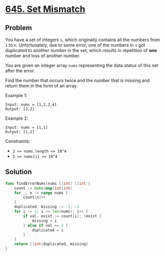 # [645. Set Mismatch](https://leetcode.com/problems/set-mismatch/)

## Problem

You have a set of integers `s`, which originally contains all the numbers from `1` to `n`. Unfortunately, due to some error, one of the numbers in `s` got duplicated to another number in the set, which results in repetition of **one** number and loss of another number.

You are given an integer array `nums` representing the data status of this set after the error.

Find the number that occurs twice and the number that is missing and return them in the form of an array.



Example 1:

```
Input: nums = [1,2,2,4]
Output: [2,3]
```

Example 2:

```
Input: nums = [1,1]
Output: [1,2]
```

Constraints:

- `2 <= nums.length <= 10^4`
- `1 <= nums[i] <= 10^4`

## Solution

```go
func findErrorNums(nums []int) []int {
	count := make(map[int]int)
	for _, n := range nums {
		count[n]++
	}
	duplicated, missing := -1, -1
	for i := 1; i <= len(nums); i++ {
		if val, exist := count[i]; !exist {
			missing = i
		} else if val == 2 {
			duplicated = i
		}
	}
	return []int{duplicated, missing}
}
```